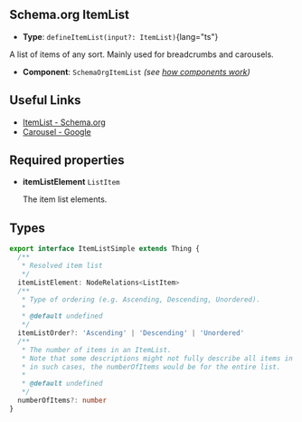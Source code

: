 ## Schema.org ItemList

- **Type**: `defineItemList(input?: ItemList)`{lang="ts"}

A list of items of any sort. Mainly used for breadcrumbs and carousels.

- **Component**: `SchemaOrgItemList` _(see [how components work](/schema-org/getting-started/vue-components))_

## Useful Links

- [ItemList - Schema.org](https://schema.org/ItemList)
- [Carousel - Google](https://developers.google.com/search/docs/advanced/structured-data/carousel)

## Required properties

- **itemListElement** `ListItem`

  The item list elements.

## Types

```ts
export interface ItemListSimple extends Thing {
  /**
   * Resolved item list
   */
  itemListElement: NodeRelations<ListItem>
  /**
   * Type of ordering (e.g. Ascending, Descending, Unordered).
   *
   * @default undefined
   */
  itemListOrder?: 'Ascending' | 'Descending' | 'Unordered'
  /**
   * The number of items in an ItemList.
   * Note that some descriptions might not fully describe all items in a list (e.g., multi-page pagination);
   * in such cases, the numberOfItems would be for the entire list.
   *
   * @default undefined
   */
  numberOfItems?: number
}
```
